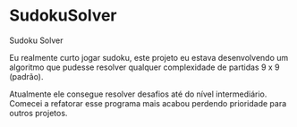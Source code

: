 # SudokuSolver


Sudoku Solver

Eu realmente curto jogar sudoku, este projeto eu estava desenvolvendo um algoritmo que pudesse resolver qualquer complexidade de partidas 9 x 9 (padrão).

Atualmente ele consegue resolver desafios até do nível intermediário. Comecei a refatorar esse programa mais acabou perdendo prioridade para outros projetos.

